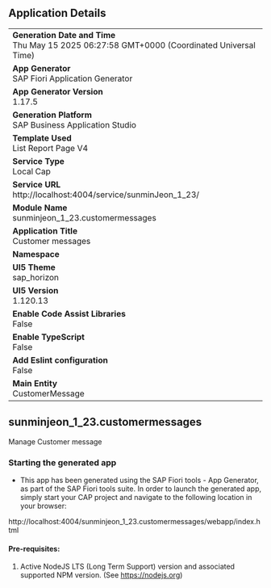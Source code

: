 ## Application Details
|               |
| ------------- |
|**Generation Date and Time**<br>Thu May 15 2025 06:27:58 GMT+0000 (Coordinated Universal Time)|
|**App Generator**<br>SAP Fiori Application Generator|
|**App Generator Version**<br>1.17.5|
|**Generation Platform**<br>SAP Business Application Studio|
|**Template Used**<br>List Report Page V4|
|**Service Type**<br>Local Cap|
|**Service URL**<br>http://localhost:4004/service/sunminJeon_1_23/|
|**Module Name**<br>sunminjeon_1_23.customermessages|
|**Application Title**<br>Customer messages|
|**Namespace**<br>|
|**UI5 Theme**<br>sap_horizon|
|**UI5 Version**<br>1.120.13|
|**Enable Code Assist Libraries**<br>False|
|**Enable TypeScript**<br>False|
|**Add Eslint configuration**<br>False|
|**Main Entity**<br>CustomerMessage|

## sunminjeon_1_23.customermessages

Manage Customer message

### Starting the generated app

-   This app has been generated using the SAP Fiori tools - App Generator, as part of the SAP Fiori tools suite.  In order to launch the generated app, simply start your CAP project and navigate to the following location in your browser:

http://localhost:4004/sunminjeon_1_23.customermessages/webapp/index.html

#### Pre-requisites:

1. Active NodeJS LTS (Long Term Support) version and associated supported NPM version.  (See https://nodejs.org)


